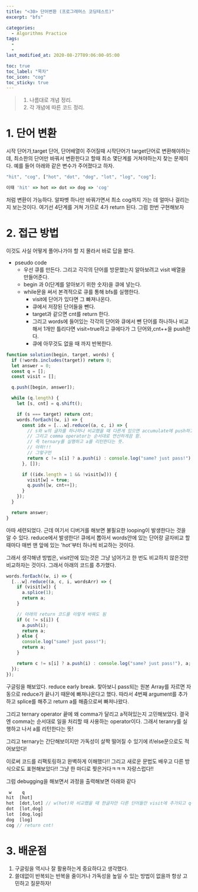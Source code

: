 ```yaml
---
title: "<30> 단어변환 (프로그래머스 코딩테스트)"
excerpt: "bfs"

categories:
  - Algorithms Practice
tags:
  -
  -
last_modified_at: 2020-08-27T09:06:00-05:00

toc: true
toc_label: "목차"
toc_icon: "cog"
toc_sticky: true
---
```


> 1. 나름대로 개념 정리.
> 2. 각 개념에 따른 코드 정리.

# 1. 단어 변환

시작 단어가,target 단어, 단어배열이 주어질때 시작단어가 target단어로 변환해야하는데, 최소한의 단어만 바꿔서 변환한다고 할때 최소 몇단계를 거쳐야하는지 찾는 문제이다. 예를 들어 아래와 같은 변수가 주어졌다고 하자.

```javascript
"hit", "cog", ["hot", "dot", "dog", "lot", "log", "cog"];

이때 'hit' => hot => dot => dog => 'cog'
```

처럼 변환이 가능하다. 알파벳 하나만 바꿔가면서 최소 cog까지 가는 데 얼마나 걸리는지 보는것이다. 여기선 4단계를 거쳐 가므로 4가 return 된다. 그럼 한번 구현해보자

# 2. 접근 방법

이것도 사실 어떻게 풀어나가야 할 지 몰라서 바로 답을 봤다.

- pseudo code
  - 우선 큐를 만든다. 그리고 각각의 단어를 방문했는지 알아보려고 visit 배열을 만들어준다.
  - begin 과 0(단계를 알아보기 위한 숫자)을 큐에 넣는다.
  - while문을 써서 본격적으로 큐를 통해 bfs를 실행한다.
    - visit에 단어가 있다면 그 빠져나온다.
    - 큐에서 저장된 단어들을 뺀다.
    - target과 같으면 cnt를 return 한다.
    - 그리고 words에 들어있는 각각의 단어와 큐에서 뺀 단어를 하나하나 비교해서 1개만 틀리다면 visit=true하고 큐에다가 그 단어와,cnt++을 push한다.
    - 큐에 아무것도 없을 때 까지 반복한다.

```javascript
function solution(begin, target, words) {
  if (!words.includes(target)) return 0;
  let answer = 0;
  const q = [];
  const visit = [];

  q.push([begin, answer]);

  while (q.length) {
    let [s, cnt] = q.shift();

    if (s === target) return cnt;
    words.forEach((w, i) => {
      const idx = [...w].reduce((a, c, i) => {
        // s와 w의 글자를 하나하나 비교했을 때 다른게 있으면 accumulate에 push하고 같은게 있으면 a를 그대로 넘겨줌
        // 그리고 comma operator는 순서대로 연산하게끔 함.
        // 즉 ternary를 실행하고 a를 리턴한다는 뜻.
        // 아하!!!
        // 그렇구먼
        return c != s[i] ? a.push(i) : console.log("same? just pass!"), a;
      }, []);

      if ((idx.length = 1 && !visit[w])) {
        visit[w] = true;
        q.push([w, cnt++]);
      }
    });
  }

  return answer;
}
```

아따 세련되었다. 근데 여기서 디버거를 해보면 불필요한 looping이 발생한다는 것을 알 수 있다. reduce에서 발생한다! 큐에서 뽑아서 words안에 있는 단어랑 글자비교 할 때마다 매번 맨 앞에 있는 'hot'부터 하나씩 비교하는 것이다.

그래서 생각해낸 방법은, visit안에 있는것은 그냥 넘어가고 한 번도 비교하지 않은것만 비교하자는 것이다. 그래서 아래의 코드를 추가했다.

```javascript
words.forEach((w, i) => {
  [...w].reduce((a, c, i, wordsArr) => {
    if (visit[w]) {
      a.splice(1);
      return a;
    }

    // 아래의 return 코드를 이렇게 바꿔도 됨
    if (c != s[i]) {
      a.push(i);
      return a;
    } else {
      console.log("same? just pass!");
      return a;
    }

    return c != s[i] ? a.push(i) : console.log("same? just pass!"), a;
  });
});
```

구글링을 해보았다. reduce early break. 찾아보니 pass되는 원본 Array를 자르면 자동으로 reduce가 끝나기 때문에 빠져나온다고 했다. 따라서 4번째 argument를 추가하고 splice를 해주고 return a를 해줌으로써 빠져나왔다.

그리고 ternary operator 끝에 왜 comma가 달리고 a적혀있는지 고민해보았다. 결국엔 comma는 순서대로 일을 처리할 때 사용하는 operator이다. 그래서 teranry를 실행하고 나서 a를 리턴한다는 뜻!

그리고 ternary는 간단해보이지만 가독성이 살짝 떨어질 수 있기에 if/else문으로도 적어보았다!

이로써 코드를 리팩토링하고 완벽하게 이해했다!! 그리고 새로운 문법도 배우고 다른 방식으로도 표현해보았다!! 그냥 한 마디로 찢은거다ㅋㅋㅋ 자랑스럽다!!

그럼 debugging을 해보면서 과정을 출력해보면 아래와 같다

```javascript
 w    q
hit  [hot]
hot  [dot,lot] // w(hot)와 비교했을 때 한글자만 다른 단어들만 visit에 추가되고 q에 push됨
dot  [lot,dog]
lot  [dog,log]
dog  [log]
cog // return cnt!
```

# 3. 배운점

1. 구글링을 역시나 잘 활용하는게 중요하다고 생각했다.
2. 쓸데없이 반복되는 반복을 줄이거나 가독성을 높일 수 있는 방법이 없을까 항상 고민하고 질문하자!
